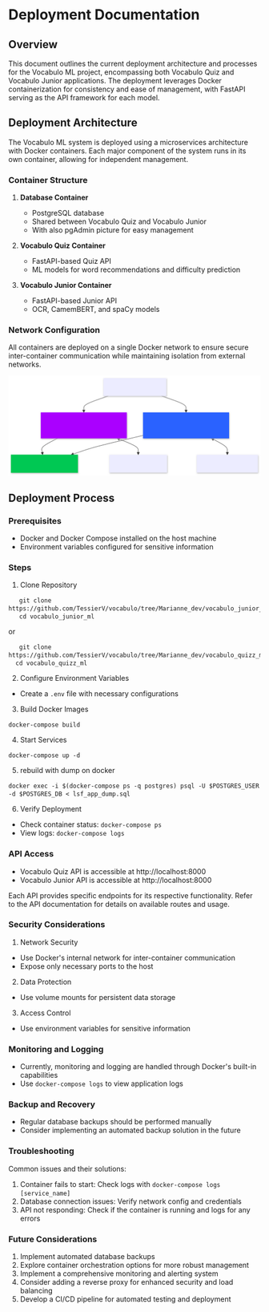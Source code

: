 # Deployment Documentation

## Overview

This document outlines the current deployment architecture and processes for the Vocabulo ML project, encompassing both
Vocabulo Quiz and Vocabulo Junior applications. The deployment leverages Docker containerization for consistency and ease
of management, with FastAPI serving as the API framework for each model.

## Deployment Architecture

The Vocabulo ML system is deployed using a microservices architecture with Docker containers. 
Each major component of the system runs in its own container, allowing for independent management.

### Container Structure

1. **Database Container**
   - PostgreSQL database
   - Shared between Vocabulo Quiz and Vocabulo Junior
   - With also pgAdmin picture for easy management

2. **Vocabulo Quiz Container**
   - FastAPI-based Quiz API
   - ML models for word recommendations and difficulty prediction

3. **Vocabulo Junior Container**
   - FastAPI-based Junior API
   - OCR, CamemBERT, and spaCy models

### Network Configuration

All containers are deployed on a single Docker network to ensure secure inter-container communication while maintaining 
isolation from external networks.

![deployement](deployment.svg)

## Deployment Process

### Prerequisites

- Docker and Docker Compose installed on the host machine
- Environment variables configured for sensitive information

### Steps

1. Clone Repository
```
   git clone https://github.com/TessierV/vocabulo/tree/Marianne_dev/vocabulo_junior_ml 
   cd vocabulo_junior_ml
 ```
or 
```
   git clone https://github.com/TessierV/vocabulo/tree/Marianne_dev/vocabulo_quizz_ml
  cd vocabulo_quizz_ml
 ```


2. Configure Environment Variables

* Create a `.env` file with necessary configurations


3. Build Docker Images
```
docker-compose build
```

4. Start Services
```
docker-compose up -d
```

5. rebuild with dump on docker
```
docker exec -i $(docker-compose ps -q postgres) psql -U $POSTGRES_USER -d $POSTGRES_DB < lsf_app_dump.sql
```

6. Verify Deployment

* Check container status: `docker-compose ps`
* View logs: `docker-compose logs`



### API Access

* Vocabulo Quiz API is accessible at http://localhost:8000
* Vocabulo Junior API is accessible at http://localhost:8000

Each API provides specific endpoints for its respective functionality. Refer to the API documentation for details on
available routes and usage.

### Security Considerations

1. Network Security

* Use Docker's internal network for inter-container communication
* Expose only necessary ports to the host


2. Data Protection

* Use volume mounts for persistent data storage


3. Access Control

* Use environment variables for sensitive information



### Monitoring and Logging

* Currently, monitoring and logging are handled through Docker's built-in capabilities
* Use `docker-compose logs` to view application logs

### Backup and Recovery

- Regular database backups should be performed manually
- Consider implementing an automated backup solution in the future

### Troubleshooting

Common issues and their solutions:

1. Container fails to start: Check logs with `docker-compose logs [service_name]`
2. Database connection issues: Verify network config and credentials
3. API not responding: Check if the container is running and logs for any errors

### Future Considerations

1. Implement automated database backups
2. Explore container orchestration options for more robust management
3. Implement a comprehensive monitoring and alerting system
4. Consider adding a reverse proxy for enhanced security and load balancing
5. Develop a CI/CD pipeline for automated testing and deployment